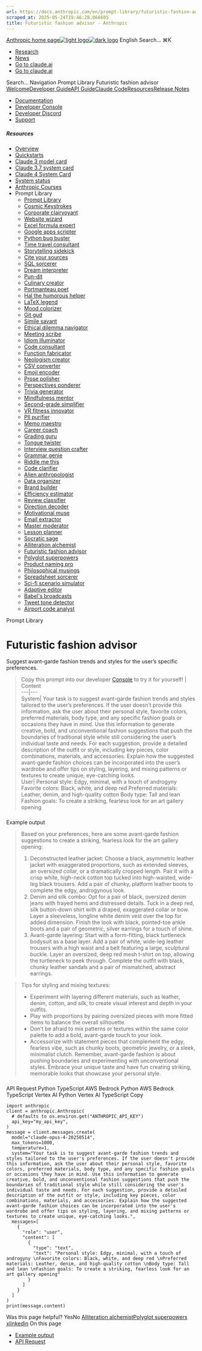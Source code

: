 ```yaml
---
url: https://docs.anthropic.com/en/prompt-library/futuristic-fashion-advisor
scraped_at: 2025-05-24T19:46:28.066685
title: Futuristic fashion advisor - Anthropic
---
```


[Anthropic home page![light logo](https://mintlify.s3.us-west-1.amazonaws.com/anthropic/logo/light.svg)![dark logo](https://mintlify.s3.us-west-1.amazonaws.com/anthropic/logo/dark.svg)](https://docs.anthropic.com/)
English
Search...
⌘K
  * [Research](https://www.anthropic.com/research)
  * [News](https://www.anthropic.com/news)
  * [Go to claude.ai](https://claude.ai/)
  * [Go to claude.ai](https://claude.ai/)


Search...
Navigation
Prompt Library
Futuristic fashion advisor
[Welcome](https://docs.anthropic.com/en/home)[Developer Guide](https://docs.anthropic.com/en/docs/welcome)[API Guide](https://docs.anthropic.com/en/api/overview)[Claude Code](https://docs.anthropic.com/en/docs/claude-code/overview)[Resources](https://docs.anthropic.com/en/resources/overview)[Release Notes](https://docs.anthropic.com/en/release-notes/overview)
* [Documentation](https://docs.anthropic.com/en/home)
* [Developer Console](https://console.anthropic.com/)
* [Developer Discord](https://www.anthropic.com/discord)
* [Support](https://support.anthropic.com/)
##### Resources
  * [Overview](https://docs.anthropic.com/en/resources/overview)
  * [Quickstarts](https://github.com/anthropics/anthropic-quickstarts)
  * [Claude 3 model card](https://assets.anthropic.com/m/61e7d27f8c8f5919/original/Claude-3-Model-Card.pdf)
  * [Claude 3.7 system card](https://anthropic.com/claude-3-7-sonnet-system-card)
  * [Claude 4 System Card](https://www-cdn.anthropic.com/6be99a52cb68eb70eb9572b4cafad13df32ed995.pdf)
  * [System status](https://status.anthropic.com/)
  * [Anthropic Courses](https://github.com/anthropics/courses)
  * Prompt Library
    * [Prompt Library](https://docs.anthropic.com/en/resources/prompt-library/library)
    * [Cosmic Keystrokes](https://docs.anthropic.com/en/resources/prompt-library/cosmic-keystrokes)
    * [Corporate clairvoyant](https://docs.anthropic.com/en/resources/prompt-library/corporate-clairvoyant)
    * [Website wizard](https://docs.anthropic.com/en/resources/prompt-library/website-wizard)
    * [Excel formula expert](https://docs.anthropic.com/en/resources/prompt-library/excel-formula-expert)
    * [Google apps scripter](https://docs.anthropic.com/en/resources/prompt-library/google-apps-scripter)
    * [Python bug buster](https://docs.anthropic.com/en/resources/prompt-library/python-bug-buster)
    * [Time travel consultant](https://docs.anthropic.com/en/resources/prompt-library/time-travel-consultant)
    * [Storytelling sidekick](https://docs.anthropic.com/en/resources/prompt-library/storytelling-sidekick)
    * [Cite your sources](https://docs.anthropic.com/en/resources/prompt-library/cite-your-sources)
    * [SQL sorcerer](https://docs.anthropic.com/en/resources/prompt-library/sql-sorcerer)
    * [Dream interpreter](https://docs.anthropic.com/en/resources/prompt-library/dream-interpreter)
    * [Pun-dit](https://docs.anthropic.com/en/resources/prompt-library/pun-dit)
    * [Culinary creator](https://docs.anthropic.com/en/resources/prompt-library/culinary-creator)
    * [Portmanteau poet](https://docs.anthropic.com/en/resources/prompt-library/portmanteau-poet)
    * [Hal the humorous helper](https://docs.anthropic.com/en/resources/prompt-library/hal-the-humorous-helper)
    * [LaTeX legend](https://docs.anthropic.com/en/resources/prompt-library/latex-legend)
    * [Mood colorizer](https://docs.anthropic.com/en/resources/prompt-library/mood-colorizer)
    * [Git gud](https://docs.anthropic.com/en/resources/prompt-library/git-gud)
    * [Simile savant](https://docs.anthropic.com/en/resources/prompt-library/simile-savant)
    * [Ethical dilemma navigator](https://docs.anthropic.com/en/resources/prompt-library/ethical-dilemma-navigator)
    * [Meeting scribe](https://docs.anthropic.com/en/resources/prompt-library/meeting-scribe)
    * [Idiom illuminator](https://docs.anthropic.com/en/resources/prompt-library/idiom-illuminator)
    * [Code consultant](https://docs.anthropic.com/en/resources/prompt-library/code-consultant)
    * [Function fabricator](https://docs.anthropic.com/en/resources/prompt-library/function-fabricator)
    * [Neologism creator](https://docs.anthropic.com/en/resources/prompt-library/neologism-creator)
    * [CSV converter](https://docs.anthropic.com/en/resources/prompt-library/csv-converter)
    * [Emoji encoder](https://docs.anthropic.com/en/resources/prompt-library/emoji-encoder)
    * [Prose polisher](https://docs.anthropic.com/en/resources/prompt-library/prose-polisher)
    * [Perspectives ponderer](https://docs.anthropic.com/en/resources/prompt-library/perspectives-ponderer)
    * [Trivia generator](https://docs.anthropic.com/en/resources/prompt-library/trivia-generator)
    * [Mindfulness mentor](https://docs.anthropic.com/en/resources/prompt-library/mindfulness-mentor)
    * [Second-grade simplifier](https://docs.anthropic.com/en/resources/prompt-library/second-grade-simplifier)
    * [VR fitness innovator](https://docs.anthropic.com/en/resources/prompt-library/vr-fitness-innovator)
    * [PII purifier](https://docs.anthropic.com/en/resources/prompt-library/pii-purifier)
    * [Memo maestro](https://docs.anthropic.com/en/resources/prompt-library/memo-maestro)
    * [Career coach](https://docs.anthropic.com/en/resources/prompt-library/career-coach)
    * [Grading guru](https://docs.anthropic.com/en/resources/prompt-library/grading-guru)
    * [Tongue twister](https://docs.anthropic.com/en/resources/prompt-library/tongue-twister)
    * [Interview question crafter](https://docs.anthropic.com/en/resources/prompt-library/interview-question-crafter)
    * [Grammar genie](https://docs.anthropic.com/en/resources/prompt-library/grammar-genie)
    * [Riddle me this](https://docs.anthropic.com/en/resources/prompt-library/riddle-me-this)
    * [Code clarifier](https://docs.anthropic.com/en/resources/prompt-library/code-clarifier)
    * [Alien anthropologist](https://docs.anthropic.com/en/resources/prompt-library/alien-anthropologist)
    * [Data organizer](https://docs.anthropic.com/en/resources/prompt-library/data-organizer)
    * [Brand builder](https://docs.anthropic.com/en/resources/prompt-library/brand-builder)
    * [Efficiency estimator](https://docs.anthropic.com/en/resources/prompt-library/efficiency-estimator)
    * [Review classifier](https://docs.anthropic.com/en/resources/prompt-library/review-classifier)
    * [Direction decoder](https://docs.anthropic.com/en/resources/prompt-library/direction-decoder)
    * [Motivational muse](https://docs.anthropic.com/en/resources/prompt-library/motivational-muse)
    * [Email extractor](https://docs.anthropic.com/en/resources/prompt-library/email-extractor)
    * [Master moderator](https://docs.anthropic.com/en/resources/prompt-library/master-moderator)
    * [Lesson planner](https://docs.anthropic.com/en/resources/prompt-library/lesson-planner)
    * [Socratic sage](https://docs.anthropic.com/en/resources/prompt-library/socratic-sage)
    * [Alliteration alchemist](https://docs.anthropic.com/en/resources/prompt-library/alliteration-alchemist)
    * [Futuristic fashion advisor](https://docs.anthropic.com/en/resources/prompt-library/futuristic-fashion-advisor)
    * [Polyglot superpowers](https://docs.anthropic.com/en/resources/prompt-library/polyglot-superpowers)
    * [Product naming pro](https://docs.anthropic.com/en/resources/prompt-library/product-naming-pro)
    * [Philosophical musings](https://docs.anthropic.com/en/resources/prompt-library/philosophical-musings)
    * [Spreadsheet sorcerer](https://docs.anthropic.com/en/resources/prompt-library/spreadsheet-sorcerer)
    * [Sci-fi scenario simulator](https://docs.anthropic.com/en/resources/prompt-library/sci-fi-scenario-simulator)
    * [Adaptive editor](https://docs.anthropic.com/en/resources/prompt-library/adaptive-editor)
    * [Babel's broadcasts](https://docs.anthropic.com/en/resources/prompt-library/babels-broadcasts)
    * [Tweet tone detector](https://docs.anthropic.com/en/resources/prompt-library/tweet-tone-detector)
    * [Airport code analyst](https://docs.anthropic.com/en/resources/prompt-library/airport-code-analyst)


Prompt Library
# Futuristic fashion advisor
Suggest avant-garde fashion trends and styles for the user’s specific preferences.
> Copy this prompt into our developer [Console](https://console.anthropic.com/dashboard) to try it for yourself!
| Content  
---|---  
System| Your task is to suggest avant-garde fashion trends and styles tailored to the user’s preferences. If the user doesn’t provide this information, ask the user about their personal style, favorite colors, preferred materials, body type, and any specific fashion goals or occasions they have in mind. Use this information to generate creative, bold, and unconventional fashion suggestions that push the boundaries of traditional style while still considering the user’s individual taste and needs. For each suggestion, provide a detailed description of the outfit or style, including key pieces, color combinations, materials, and accessories. Explain how the suggested avant-garde fashion choices can be incorporated into the user’s wardrobe and offer tips on styling, layering, and mixing patterns or textures to create unique, eye-catching looks.  
User| Personal style: Edgy, minimal, with a touch of androgyny Favorite colors: Black, white, and deep red Preferred materials: Leather, denim, and high-quality cotton Body type: Tall and lean Fashion goals: To create a striking, fearless look for an art gallery opening  
### 
[​](https://docs.anthropic.com/en/resources/prompt-library/futuristic-fashion-advisor#example-output)
Example output
> Based on your preferences, here are some avant-garde fashion suggestions to create a striking, fearless look for the art gallery opening:
>   1. Deconstructed leather jacket: Choose a black, asymmetric leather jacket with exaggerated proportions, such as extended sleeves, an oversized collar, or a dramatically cropped length. Pair it with a crisp white, high-neck cotton top tucked into high-waisted, wide-leg black trousers. Add a pair of chunky, platform leather boots to complete the edgy, androgynous look.
>   2. Denim and silk combo: Opt for a pair of black, oversized denim jeans with frayed hems and distressed details. Tuck in a deep red, silk button-down shirt with a draped, exaggerated collar or bow. Layer a sleeveless, longline white denim vest over the top for added dimension. Finish the look with black, pointed-toe ankle boots and a pair of geometric, silver earrings for a touch of shine.
>   3. Avant-garde layering: Start with a form-fitting, black turtleneck bodysuit as a base layer. Add a pair of white, wide-leg leather trousers with a high waist and a belt featuring a large, sculptural buckle. Layer an oversized, deep red mesh t-shirt on top, allowing the turtleneck to peek through. Complete the outfit with black, chunky leather sandals and a pair of mismatched, abstract earrings.
> 

> Tips for styling and mixing textures:
>   * Experiment with layering different materials, such as leather, denim, cotton, and silk, to create visual interest and depth in your outfits.
>   * Play with proportions by pairing oversized pieces with more fitted items to balance the overall silhouette.
>   * Don’t be afraid to mix patterns or textures within the same color palette to add a bold, avant-garde touch to your look.
>   * Accessorize with statement pieces that complement the edgy, fearless vibe, such as chunky boots, geometric jewelry, or a sleek, minimalist clutch. Remember, avant-garde fashion is about pushing boundaries and experimenting with unconventional styles. Embrace your unique taste and have fun creating striking, memorable looks that showcase your personal style.
> 

### 
[​](https://docs.anthropic.com/en/resources/prompt-library/futuristic-fashion-advisor#api-request)
API Request
Python
TypeScript
AWS Bedrock Python
AWS Bedrock TypeScript
Vertex AI Python
Vertex AI TypeScript
Copy
```
import anthropic
client = anthropic.Anthropic(
  # defaults to os.environ.get("ANTHROPIC_API_KEY")
  api_key="my_api_key",
)
message = client.messages.create(
  model="claude-opus-4-20250514",
  max_tokens=1000,
  temperature=1,
  system="Your task is to suggest avant-garde fashion trends and styles tailored to the user's preferences. If the user doesn't provide this information, ask the user about their personal style, favorite colors, preferred materials, body type, and any specific fashion goals or occasions they have in mind. Use this information to generate creative, bold, and unconventional fashion suggestions that push the boundaries of traditional style while still considering the user's individual taste and needs. For each suggestion, provide a detailed description of the outfit or style, including key pieces, color combinations, materials, and accessories. Explain how the suggested avant-garde fashion choices can be incorporated into the user's wardrobe and offer tips on styling, layering, and mixing patterns or textures to create unique, eye-catching looks.",
  messages=[
    {
      "role": "user",
      "content": [
        {
          "type": "text",
          "text": "Personal style: Edgy, minimal, with a touch of androgyny \nFavorite colors: Black, white, and deep red \nPreferred materials: Leather, denim, and high-quality cotton \nBody type: Tall and lean \nFashion goals: To create a striking, fearless look for an art gallery opening"
        }
      ]
    }
  ]
)
print(message.content)

```

Was this page helpful?
YesNo
[Alliteration alchemist](https://docs.anthropic.com/en/resources/prompt-library/alliteration-alchemist)[Polyglot superpowers](https://docs.anthropic.com/en/resources/prompt-library/polyglot-superpowers)
[x](https://x.com/AnthropicAI)[linkedin](https://www.linkedin.com/company/anthropicresearch)
On this page
  * [Example output](https://docs.anthropic.com/en/resources/prompt-library/futuristic-fashion-advisor#example-output)
  * [API Request](https://docs.anthropic.com/en/resources/prompt-library/futuristic-fashion-advisor#api-request)



